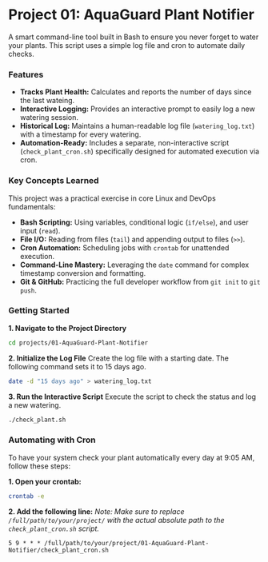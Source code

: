 # Project 01: AquaGuard Plant Notifier

A smart command-line tool built in Bash to ensure you never forget to water your plants. This script uses a simple log file and cron to automate daily checks.

### Features

*   **Tracks Plant Health:** Calculates and reports the number of days since the last wateing.
*   **Interactive Logging:** Provides an interactive prompt to easily log a new watering session.
*   **Historical Log:** Maintains a human-readable log file (`watering_log.txt`) with a timestamp for every watering.
*   **Automation-Ready:** Includes a separate, non-interactive script (`check_plant_cron.sh`) specifically designed for automated execution via cron.

### Key Concepts Learned

This project was a practical exercise in core Linux and DevOps fundamentals:
*   **Bash Scripting:** Using variables, conditional logic (`if/else`), and user input (`read`).
*   **File I/O:** Reading from files (`tail`) and appending output to files (`>>`).
*   **Cron Automation:** Scheduling jobs with `crontab` for unattended execution.
*   **Command-Line Mastery:** Leveraging the `date` command for complex timestamp conversion and formatting.
*   **Git & GitHub:** Practicing the full developer workflow from `git init` to `git push`.

### Getting Started

**1. Navigate to the Project Directory**
```bash
cd projects/01-AquaGuard-Plant-Notifier
```

**2. Initialize the Log File**
Create the log file with a starting date. The following command sets it to 15 days ago.
```bash
date -d "15 days ago" > watering_log.txt
```

**3. Run the Interactive Script**
Execute the script to check the status and log a new watering.
```bash
./check_plant.sh
```

### Automating with Cron

To have your system check your plant automatically every day at 9:05 AM, follow these steps:

**1. Open your crontab:**
```bash
crontab -e
```

**2. Add the following line:**
*Note: Make sure to replace `/full/path/to/your/project/` with the actual absolute path to the `check_plant_cron.sh` script.*
```
5 9 * * * /full/path/to/your/project/01-AquaGuard-Plant-Notifier/check_plant_cron.sh
```
